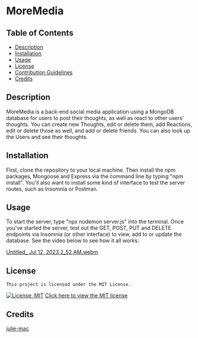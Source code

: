 # MoreMedia

  ## Table of Contents
    
  - [Description](#description)
  - [Installation](#installation)
  - [Usage](#usage)
  - [License](#license)
  - [Contribution Guidelines](#contribution)
  - [Credits](#credits)
  
  
  ## Description

  MoreMedia is a back-end social media application using a MongoDB database for users to post their thoughts, as well as react to other users' thoughts. You can create new Thoughts, edit or delete them, add Reactions, edit or delete those as well, and add or delete friends. You can also look up the Users and see their thoughts.
  
  ## Installation
  
  First, clone the repository to your local machine. Then install the npm packages, Mongoose and Express via the command line by typing "npm install". You'll also want to install some kind of interface to test the server routes, such as Insomnia or Postman.

  ## Usage
  
  To start the server, type "npx nodemon server.js" into the terminal.
  Once you've started the server, test out the GET, POST, PUT and DELETE endpoints via Insomnia (or other interface) to view, add to or update the database. See the video below to see how it all works:
 
 [Untitled_ Jul 12, 2023 2_52 AM.webm](https://github.com/julie-mac/MoreMedia/assets/123594716/61227e0d-494d-4cbb-9b02-294199275a15)

  ## License

    This project is licensed under the MIT License.
  [![License: MIT](https://img.shields.io/badge/License-MIT-yellow.svg)](https://opensource.org/licenses/MIT)
  [Click here to view the MIT license](https://opensource.org/license/mit/)
  
  ## Credits

  [julie-mac](https://github.com/julie-mac)
